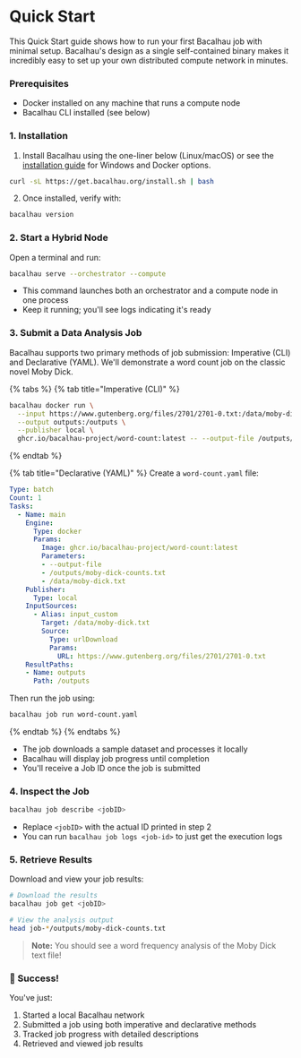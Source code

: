 # Quick Start

This Quick Start guide shows how to run your first Bacalhau job with minimal setup. Bacalhau's design as a single self-contained binary makes it incredibly easy to set up your own distributed compute network in minutes.

### Prerequisites

* Docker installed on any machine that runs a compute node
* Bacalhau CLI installed (see below)

### 1. Installation

1. Install Bacalhau using the one-liner below (Linux/macOS) or see the [installation guide](installation.md) for Windows and Docker options.

```bash
curl -sL https://get.bacalhau.org/install.sh | bash
```

2. Once installed, verify with:

```bash
bacalhau version
```



### 2. Start a Hybrid Node

Open a terminal and run:

```bash
bacalhau serve --orchestrator --compute
```

* This command launches both an orchestrator and a compute node in one process
* Keep it running; you'll see logs indicating it's ready

### 3. Submit a Data Analysis Job

Bacalhau supports two primary methods of job submission: Imperative (CLI) and Declarative (YAML). We'll demonstrate a word count job on the classic novel Moby Dick.

{% tabs %}
{% tab title="Imperative (CLI)" %}
```bash
bacalhau docker run \
  --input https://www.gutenberg.org/files/2701/2701-0.txt:/data/moby-dick.txt \
  --output outputs:/outputs \
  --publisher local \
  ghcr.io/bacalhau-project/word-count:latest -- --output-file /outputs/moby-dick-counts.txt /data/moby-dick.txt
```
{% endtab %}

{% tab title="Declarative (YAML)" %}
Create a `word-count.yaml` file:

```yaml
Type: batch
Count: 1
Tasks:
  - Name: main
    Engine:
      Type: docker
      Params:
        Image: ghcr.io/bacalhau-project/word-count:latest
        Parameters:
        - --output-file
        - /outputs/moby-dick-counts.txt
        - /data/moby-dick.txt
    Publisher:
      Type: local
    InputSources:
      - Alias: input_custom
        Target: /data/moby-dick.txt
        Source:
          Type: urlDownload
          Params:
            URL: https://www.gutenberg.org/files/2701/2701-0.txt
    ResultPaths:
    - Name: outputs
      Path: /outputs
```

Then run the job using:

```bash
bacalhau job run word-count.yaml
```
{% endtab %}
{% endtabs %}

* The job downloads a sample dataset and processes it locally
* Bacalhau will display job progress until completion
* You'll receive a Job ID once the job is submitted

### 4. Inspect the Job

```bash
bacalhau job describe <jobID>
```

* Replace `<jobID>` with the actual ID printed in step 2
* You can run `bacalhau job logs <job-id>` to just get the execution logs

### 5. Retrieve Results

Download and view your job results:

```bash
# Download the results
bacalhau job get <jobID>

# View the analysis output
head job-*/outputs/moby-dick-counts.txt
```

> **Note:** You should see a word frequency analysis of the Moby Dick text file!



### 🎉 Success!

You've just:

1. Started a local Bacalhau network
2. Submitted a job using both imperative and declarative methods
3. Tracked job progress with detailed descriptions
4. Retrieved and viewed job results
